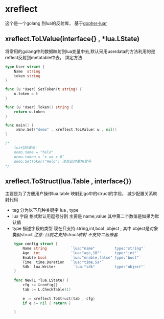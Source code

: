 # xreflect
这个是一个golang 到lua的反射库， 基于[gopher-luar](https://github.com/yuin/gopher-lua)

## xreflect.ToLValue(interface{} , *lua.LState) 
将常用的golang中的数据映射到lua变量中去,默认采用userdata的方法利用的是reflect反射到metatable中去，
绑定方法
```go
type User struct {
    Name  string
    token string
}

func (u *User) SetToken(t string) {
    u.token = t
}

func (u *User) Token() string {
    return u.token
}

func main() {
	 xEnv.Set("demo" , xreflect.ToLValue( u , nil))
}

/*
    lua代码演示:
    demo.name = "helo"
    demo.token = "x-xx-x-0"
    demo:SetToken("Helo") 注意此时要用冒号
*/
```

## xreflect.ToStruct(lua.Table , interface{})
主要是为了方便用户操作lua.table 映射到go中的struct的字段， 减少配置关系映射代码
- tag  分为以下几种关键字 lua , type
- lua  字段 格式默认用逗号分割 主要是 name,value 其中第二个数值是如果为默认值
- type 描述字段的类型 现在只支持 string,int,bool ,object ; 其中 object是对象 类似struct
_注意: 目前之支持struct映射 不支持二级嵌套_
```go
    type config struct {
	    Name string           `lua:"name"         type:"string"`
	    Age  int              `lua:"age,18"'      type:"int"`
	    Enable bool           `lua:"enable,false" type:"bool"`
	    Time  time.Duration   `lua:"time,5s"`
	    Sdk  lua.Writer        `lua:"sdk"         type:"object"`
    }
    
    func New(L *lua.LState) {
    	cfg := &config{}
    	tab := L.CheckTable(1)
    	
    	e := xreflect.ToStruct(tab , cfg)
    	if e != nil { return }
        	
    }
```